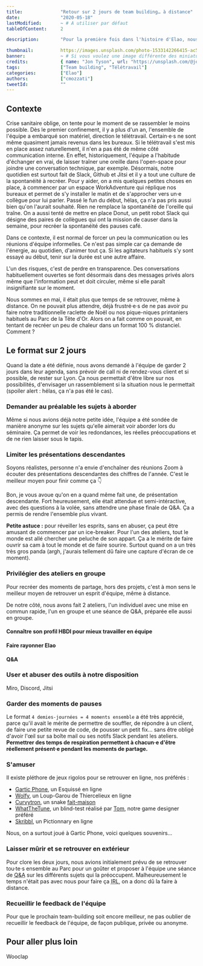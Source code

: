 ```yaml
---
title:              "Retour sur 2 jours de team building… à distance"
date:               "2020-05-18"
lastModified:       ~ # A utiliser par défaut
tableOfContent:     2

description:        "Pour la première fois dans l'histoire d'Elao, nous avons fait notre teambuilding à distance."

thumbnail:          https://images.unsplash.com/photo-1533142266415-ac591a4deae9?ixlib=rb-1.2.1&ixid=eyJhcHBfaWQiOjEyMDd9&auto=format&fit=crop&w=500&q=60
banner:             ~ # Si vous voulez une image différente des miniatures comme bannière sur la vue de l'article
credits:            { name: "Jon Tyson", url: "https://unsplash.com/@jontyson" }
tags:               ["Team building", "Télétravail"]
categories:         ["Elao"]
authors:            ["cmozzati"]
tweetId:            ""
---
```


## Contexte

Crise sanitaire oblige, on tente pour le moment de se rassembler le moins possible. Dès le premier confinement, il y a plus d'un an, l'ensemble de l'équipe a embarqué son matériel, direction le télétravail. Certain·e·s ne sont même quasiment jamais revenus dans les bureaux. 
Si le télétravail s'est mis en place assez naturellement, il n'en a pas été de même côté communication interne. En effet, historiquement, l'équipe a l'habitude d'échanger en vrai, de laisser traîner une oreille dans l'open-space pour joindre une conversation technique, par exemple. 
Désormais, notre quotidien est surtout fait de Slack, Github et Jitsi et il y a tout une culture de la spontanéité à recréer. Pour y aider, on a mis quelques petites choses en place, à commencer par un espace WorkAdventure qui réplique nos bureaux et permet de s'y installer le matin et de s'approcher vers un·e collègue pour lui parler. Passé le fun du début, hélas, ça n'a pas pris aussi bien qu'on l'aurait souhaité. Rien ne remplace la spontanéité de l'oreille qui traîne.
On a aussi tenté de mettre en place Donut, un petit robot Slack qui désigne des paires de collègues qui ont la mission de causer dans la semaine, pour recréer la spontanéité des pauses café. 

Dans ce contexte, il est normal de forcer un peu la communication ou les réunions d'équipe informelles. Ce n'est pas simple car ça demande de l'énergie, au quotidien, d'animer tout ça. Si les agitateurs habituels s'y sont essayé au début, tenir sur la durée est une autre affaire. 

L'un des risques, c'est de perdre en transparence. Des conversations habituellement ouvertes se font désormais dans des messages privés alors même que l'information peut et doit circuler, même si elle paraît insignifiante sur le moment. 

Nous sommes en mai, il était plus que temps de se retrouver, même à distance. On ne pouvait plus attendre, déjà frustré·e·s de ne pas avoir pu faire notre traditionnelle raclette de Noël ou nos pique-niques printaniers habituels au Parc de la Tête d'Or. Alors on a fait comme on pouvait, en tentant de recréer un peu de chaleur dans un format 100 % distanciel. Comment ?


## Le format sur 2 jours

Quand la date a été définie, nous avons demandé à l'équipe de garder 2 jours dans leur agenda, sans prévoir de call ni de rendez-vous client et si possible, de rester sur Lyon. Ça nous permettait d'être libre sur nos possibilités, d'envisager un rassemblement si la situation nous le permettait (spoiler alert : hélas, ça n'a pas été le cas).

### Demander au préalable les sujets à aborder
Même si nous avions déjà notre petite idée, l'équipe a été sondée de manière anonyme sur les sujets qu'elle aimerait voir aborder lors du séminaire. Ça permet de voir les redondances, les réelles préoccupations et de ne rien laisser sous le tapis.

### Limiter les présentations descendantes
Soyons réalistes, personne n'a envie d'enchaîner des réunions Zoom à écouter des présentations descendantes des chiffres de l'année. C'est le meilleur moyen pour finir comme ça 👇

<!-- insérer gif personne qui s'endort -->

Bon, je vous avoue qu'on en a quand même fait une, de présentation descendante. Fort heureusement, elle était attendue et semi-intéractive, avec des questions à la volée, sans attendre une phase finale de Q&A. Ça a permis de rendre l'ensemble plus vivant. 

**Petite astuce :** pour réveiller les esprits, sans en abuser, ça peut être amusant de commencer par un ice-breaker. Pour l'un des ateliers, tout le monde est allé chercher une peluche de son appart. Ça a le mérite de faire ouvrir sa cam à tout le monde et de faire sourire. Surtout quand on a un très très gros panda (argh, j'aurais tellement dû faire une capture d'écran de ce moment).


### Privilégier des ateliers en groupe
Pour recréer des moments de partage, hors des projets, c'est à mon sens le meilleur moyen de retrouver un esprit d'équipe, même à distance. 

De notre côté, nous avons fait 2 ateliers, l'un individuel avec une mise en commun rapide, l'un en groupe et une séance de Q&A, préparée elle aussi en groupe. 

#### Connaître son profil HBDI pour mieux travailler en équipe


#### Faire rayonner Elao


#### Q&A



### User et abuser des outils à notre disposition 
Miro, Discord, Jitsi


### Garder des moments de pauses
Le format `4 demies-journées = 4 moments ensemble` a été très apprécié, parce qu'il avait le mérite de permettre de souffler, de répondre à un client, de faire une petite revue de code, de pousser un petit fix… sans être obligé d'avoir l'œil sur sa boîte mail ou ses notifs Slack pendant les ateliers. **Permettrer des temps de respiration permettent à chacun·e d'être réellement présent·e pendant les moments de partage.**


### S'amuser
Il existe pléthore de jeux rigolos pour se retrouver en ligne, nos préférés :
* [Gartic Phone](https://garticphone.com/fr), un Esquissé en ligne
* [Wolfy](https://wolfy.fr/), un Loup-Garou de Thiercelieux en ligne
* [Curvytron](http://www.curvytron.com/#/), un snake [fait-maison](../../case-study/curvytron.md)
* [WhatTheTune](https://whatthetune.com/), un blind-test réalisé par [Tom](../../member/tjarrand.yml), notre game designer préféré
* [Skribbl](https://skribbl.io/), un Pictionnary en ligne

Nous, on a surtout joué à Gartic Phone, voici quelques souvenirs…

<!-- insérer ici -->


### Laisser mûrir et se retrouver en extérieur
Pour clore les deux jours, nous avions initialement prévu de se retrouver tou·te·s ensemble au Parc pour un goûter et proposer à l'équipe une séance de <abbr title="Question & Answers - questions réponses">Q&A</abbr> sur les différents sujets qui la préoccupent. Malheureusement le temps n'était pas avec nous pour faire ça <abbr title="In Real Life">IRL</abbr>, on a donc dû la faire à distance.

### Recueillir le feedback de l'équipe
Pour que le prochain team-building soit encore meilleur, ne pas oublier de recueillir le feedback de l'équipe, de façon publique, privée ou anonyme. 


## Pour aller plus loin

Wooclap
